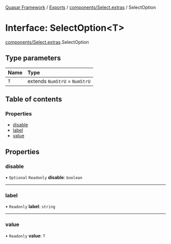 [Quasar Framework](../index.md) / [Exports](../modules.md) / [components/Select.extras](../modules/components_Select_extras.md) / SelectOption

# Interface: SelectOption<T\>

[components/Select.extras](../modules/components_Select_extras.md).SelectOption

## Type parameters

| Name | Type |
| :------ | :------ |
| `T` | extends `NumStrU` = `NumStrU` |

## Table of contents

### Properties

- [disable](components_Select_extras.SelectOption.md#disable)
- [label](components_Select_extras.SelectOption.md#label)
- [value](components_Select_extras.SelectOption.md#value)

## Properties

### disable

• `Optional` `Readonly` **disable**: `boolean`

___

### label

• `Readonly` **label**: `string`

___

### value

• `Readonly` **value**: `T`
